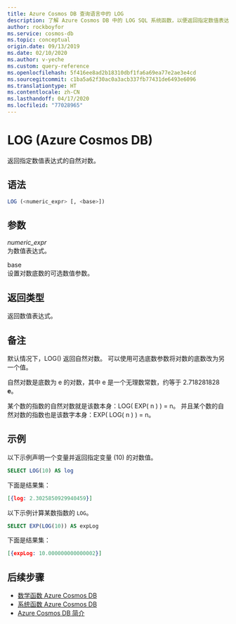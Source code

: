 ```yaml
---
title: Azure Cosmos DB 查询语言中的 LOG
description: 了解 Azure Cosmos DB 中的 LOG SQL 系统函数，以便返回指定数值表达式的自然对数
author: rockboyfor
ms.service: cosmos-db
ms.topic: conceptual
origin.date: 09/13/2019
ms.date: 02/10/2020
ms.author: v-yeche
ms.custom: query-reference
ms.openlocfilehash: 5f416ee8ad2b18310dbf1fa6a69ea77e2ae3e4cd
ms.sourcegitcommit: c1ba5a62f30ac0a3acb337fb77431de6493e6096
ms.translationtype: HT
ms.contentlocale: zh-CN
ms.lasthandoff: 04/17/2020
ms.locfileid: "77028965"
---
```

# <a name="log-azure-cosmos-db"></a>LOG (Azure Cosmos DB)
 返回指定数值表达式的自然对数。  

## <a name="syntax"></a>语法

```sql
LOG (<numeric_expr> [, <base>])  
```  

## <a name="arguments"></a>参数

*numeric_expr*  
  为数值表达式。  

base   
  设置对数底数的可选数值参数。  

## <a name="return-types"></a>返回类型

  返回数值表达式。  

## <a name="remarks"></a>备注

  默认情况下，LOG() 返回自然对数。 可以使用可选底数参数将对数的底数改为另一个值。  

  自然对数是底数为 e 的对数，其中 e 是一个无理数常数，约等于 2.718281828  **e**。 

  某个数的指数的自然对数就是该数本身：LOG( EXP( n ) ) = n。 并且某个数的自然对数的指数也是该数字本身：EXP( LOG( n ) ) = n。  

## <a name="examples"></a>示例

  以下示例声明一个变量并返回指定变量 (10) 的对数值。  

```sql
SELECT LOG(10) AS log  
```  

 下面是结果集：  

```json
[{log: 2.3025850929940459}]  
```  

 以下示例计算某数指数的 `LOG`。  

```sql
SELECT EXP(LOG(10)) AS expLog  
```  

 下面是结果集：  

```json
[{expLog: 10.000000000000002}]  
```  

## <a name="next-steps"></a>后续步骤

- [数学函数 Azure Cosmos DB](sql-query-mathematical-functions.md)
- [系统函数 Azure Cosmos DB](sql-query-system-functions.md)
- [Azure Cosmos DB 简介](introduction.md)

<!-- Update_Description: update meta properties, wording update, update link -->